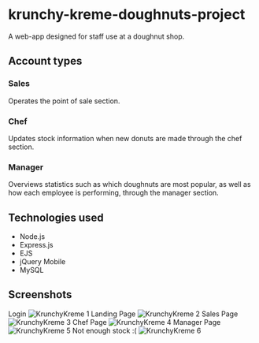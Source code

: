 # krunchy-kreme-doughnuts-project

A web-app designed for staff use at a doughnut shop.


## Account types
### Sales
Operates the point of sale section.

### Chef
Updates stock information when new donuts are made through the chef section.

### Manager
Overviews statistics such as which doughnuts are most popular, as well as how each employee is performing, through the manager section.

## Technologies used

* Node.js
* Express.js
* EJS
* jQuery Mobile
* MySQL

## Screenshots

Login
![KrunchyKreme 1](https://i.imgur.com/DUniXfy.png)
Landing Page
![KrunchyKreme 2](https://i.imgur.com/lUBkAhv.jpg)
Sales Page
![KrunchyKreme 3](https://i.imgur.com/Los93qA.png)
Chef Page
![KrunchyKreme 4](https://i.imgur.com/NNPb4rH.png)
Manager Page
![KrunchyKreme 5](https://i.imgur.com/onavWBT.png)
Not enough stock :(
![KrunchyKreme 6](https://i.imgur.com/WcArsgl.png)
